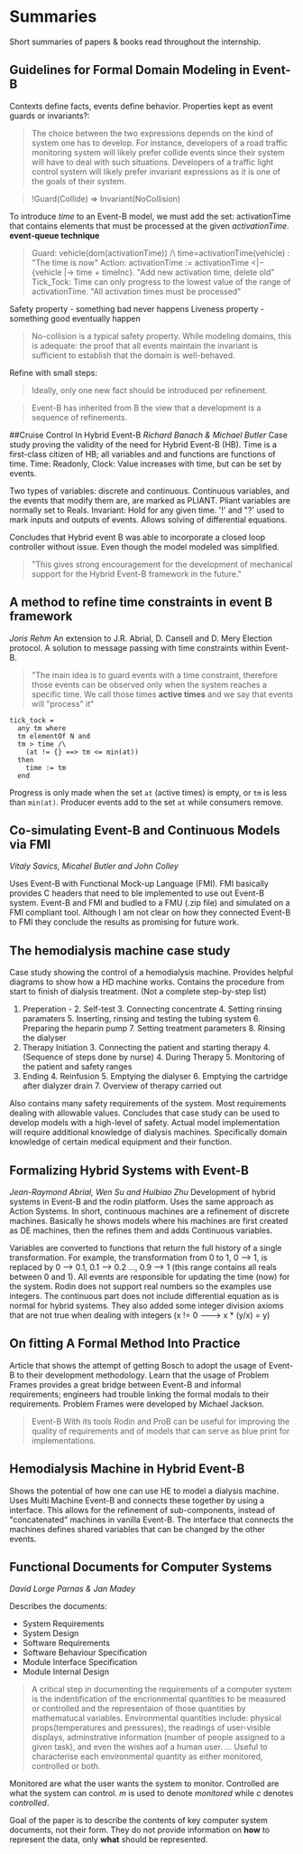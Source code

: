 Summaries
==============
Short summaries of papers & books read throughout the internship.

## Guidelines for Formal Domain Modeling in Event-B
Contexts define facts, events define behavior.
Properties kept as event guards or invariants?:
> The choice between the two expressions depends on the kind of system one has to develop. For instance, developers of a road traffic monitoring system will likely prefer collide events since their system will have to deal with such situations. Developers of a traffic light control system will likely prefer invariant expressions as it is one of the goals of their system.

>!Guard(Collide) => Invariant(NoCollision)

To introduce *time* to an Event-B model, we must add the set: activationTime that contains elements that must be processed at the given *activationTime*. **event-queue technique**
> Guard: vehicle(dom(activationTime)) /\ time=activationTime(vehicle) : "The time is now"
> Action: activationTime := activationTime <|− {vehicle |-> time + timeInc}. "Add new activation time, delete old"
> Tick_Tock: Time can only progress to the lowest value of the range of activationTime. "All activation times must be processed"

Safety property - something bad never happens
Liveness property - something good eventually happen

> No-collision is a typical safety property. While modeling domains, this is adequate: the proof that all events maintain the invariant is sufficient to establish that the domain is well-behaved.

Refine with small steps:
> Ideally, only one new fact should be introduced per refinement.

> Event-B has inherited from B the view that a development is a sequence of refinements.

##Cruise Control In Hybrid Event-B 
*Richard Banach & Michael Butler*
Case study proving the validity of the need for Hybrid Event-B (HB). Time is a first-class citizen of HB; all variables and and functions are functions of time. Time: Readonly, Clock: Value increases with time, but can be set by events.

Two types of variables: discrete and continuous. Continuous variables, and the events that modify them are, are marked as PLIANT. Pliant variables are normally set to Reals. Invariant: Hold for any given time. '!' and "?' used to mark inputs and outputs of events.  Allows solving of differential equations. 

Concludes that Hybrid event B was able to incorporate a closed loop controller without issue. Even though the model modeled was simplified. 

> "This gives strong encouragement for the development of mechanical
> support for the Hybrid Event-B framework in the future."

## A method to refine time constraints in event B framework
*Joris Rehm*
An extension to J.R. Abrial, D. Cansell and D. Mery Election protocol. A solution to message passing with time constraints within Event-B.  

> "The main idea is to guard events with a time constraint, therefore
> those events can be observed only when the system reaches a specific
> time. We call those times **active times** and we say that events will
> "process" it"

    tick_tock = 
      any tm where
      tm elementOf N and
      tm > time /\
        (at != {} ==> tm <= min(at))
      then
        time := tm
      end
Progress is only made when the set `at` (active times) is empty, or `tm` is less than `min(at)`.
Producer events add to the set `at` while consumers remove.

## Co-simulating Event-B and Continuous Models via FMI
*Vitaly Savics, Micahel Butler and John Colley*

Uses Event-B with Functional Mock-up Language (FMI). FMI basically provides C headers that need to ble implemented to use out Event-B system.  Event-B and FMI and budled to a FMU (.zip file) and simulated on a FMI compliant tool. Although I am not clear on how they connected Event-B to FMI they conclude the results as promising for future work.

## The hemodialysis machine case study
Case study showing the control of a hemodialysis machine. Provides helpful diagrams to show how a HD machine works. Contains the procedure from start to finish of dialysis treatment.
(Not a complete step-by-step list)
 1. Preperation - 
	 2. Self-test
	 3. Connecting concentrate
	 4. Setting rinsing paramaters
	 5. Inserting, rinsing and testing the tubing system
	 6. Preparing the heparin pump
	 7. Setting treatment parameters
	 8. Rinsing the dialyser
 2. Therapy Initiation
	 3. Connecting the patient and starting therapy
		 4. (Sequence of steps done by nurse)
	 4. During Therapy
		 5. Monitoring of the patient and safety ranges
 3. Ending
	 4. Reinfusion
	 5. Emptying the dialyser
	 6. Emptying the cartridge after dialyzer drain
	 7. Overview of therapy carried out

Also contains many safety requirements of the system. Most requirements dealing with allowable values. Concludes that case study can be used to develop models with a high-level of safety. Actual model implementation will require additional knowledge of dialysis machines. Specifically domain knowledge of certain medical equipment and their function.

## Formalizing Hybrid Systems with Event-B
*Jean-Raymond Abrial, Wen Su and Huibiao Zhu*
Development of hybrid systems in Event-B and the rodin platform. Uses the same approach as Action Systems. In short, continuous machines are a refinement of discrete machines. Basically he shows models where his machines are first created as DE machines, then the refines them and adds Continuous variables. 

Variables are converted to functions that return the full history of a single transformation. For example, the transformation from 0 to 1, 0 --> 1, is replaced by 0 --> 0.1, 0.1 --> 0.2 ..., 0.9 --> 1 (this range contains all reals between 0 and 1). All events are responsible for updating the time (now) for the system. Rodin does not support real numbers so the examples use integers. The continuous part does not include differential equation as is normal for hybrid systems. They also added some integer division axioms that are not true when dealing with integers (x != 0 ---> x * (y/x) = y)

## On fitting A Formal Method Into Practice
Article that shows the attempt of getting Bosch to adopt the usage of Event-B to their development methodology. Learn that the usage of Problem Frames provides a great bridge between Event-B and informal requirements; engineers had trouble linking the formal modals to their requirements. Problem Frames were developed by Michael Jackson. 

> Event-B With its tools Rodin and ProB can be useful for improving the quality of requirements and of models that can serve as blue print for implementations.  

## Hemodialysis Machine in Hybrid Event-B
Shows the potential of how one can use HE to model a dialysis machine.  Uses Multi Machine Event-B and connects these together by using a interface. This allows for the refinement of sub-components, instead of "concatenated" machines in vanilla Event-B. The interface that connects the machines defines shared variables that can be changed by the other events. 

## Functional Documents for Computer Systems
*David Lorge Parnas & Jan Madey*

Describes the documents: 
 - System Requirements
 - System Design
 - Software Requirements 
 - Software Behaviour Specification
 - Module Interface Specification
 - Module Internal Design

> A critical step in documenting the requirements of a computer system is the indentification of the encrionmental quantities to be measured or controlled and the representaion of those quantities by mathematucal variables. Environmental quantities include: physical props(temperatures and pressures), the readings of user-visible displays, adminstrative information (number of people assigned to a given task), and even the wishes aof a human user. 
...
Useful to characterise each environmental quantity as either monitored, controlled or both.

Monitored are what the user wants the system to monitor. Controlled are what the system can control. *m* is used to denote *monitored* while *c* denotes *controlled*.

Goal of the paper is to describe the contents of key computer system documents, not their form. They do not provide information on **how** to represent the data, only **what** should be represented.
